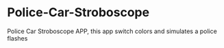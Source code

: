 # Police-Car-Stroboscope
Police Car Stroboscope APP, this app switch colors and simulates a police flashes
